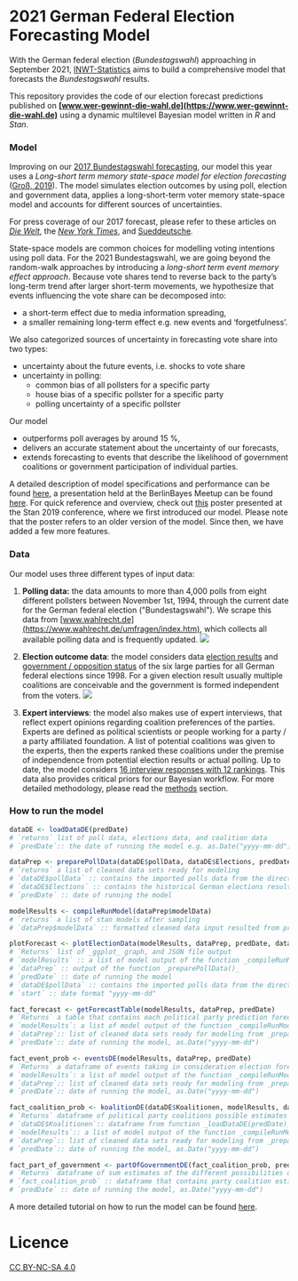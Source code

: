 2021 German Federal Election Forecasting Model
===============================================

 With the German federal election (_Bundestagswahl_) approaching in September 2021, [INWT-Statistics](https://www.inwt-statistics.com/home.html) aims to build a comprehensive model that forecasts the _Bundestagswahl_ results. 
 
 This repository provides the code of our election forecast predictions published on **[www.wer-gewinnt-die-wahl.de](https://www.wer-gewinnt-die-wahl.de)** using a dynamic multilevel Bayesian model written in _R_ and _Stan_.

### Model

Improving on our [2017 Bundestagswahl forecasting](https://www.inwt-statistics.com/read-blog/forecast-2017-bundestag-election.html), our model this year uses a _Long-short term memory state-space model for election forecasting_ ([Groß, 2019](https://zenodo.org/record/3697270)). The model simulates election outcomes by using poll, election and government data, applies a long-short-term voter memory state-space model and accounts for different sources of uncertainties. 

For press coverage of our 2017 forecast, please refer to these articles on [_Die Welt_](https://www.welt.de/politik/deutschland/article163306730/Diese-Spezial-Analyse-sieht-einen-klaren-Wahlsieger-in-Deutschland.html), the [_New York Times_](https://www.nytimes.com/2017/09/18/world/europe/germany-election-martin-schulz.html), and [Sueddeutsche](https://www.sueddeutsche.de/digital/wahlprognosen-der-naechste-bundeskanzler-wird-1.3584122)_._ 

State-space models are common choices for modelling voting intentions using poll data. For the 2021 Bundestagswahl, we are going beyond the random-walk approaches by introducing a _long-short term event memory effect approach_. Because vote shares tend to reverse back to the party’s long-term trend after larger short-term movements, we hypothesize that events influencing the vote share can be decomposed into:

* a short-term effect due to media information spreading,
* a smaller remaining long-term effect e.g. new events and ‘forgetfulness’.

We also categorized sources of uncertainty in forecasting vote share into two types:

* uncertainty about the future events, i.e. shocks to vote share
* uncertainty in polling: 
    * common bias of all pollsters for a specific party
    * house bias of a specific pollster for a specific party 
    * polling uncertainty of a specific pollster

Our model

- outperforms poll averages by around 15 %,
- delivers an accurate statement about the uncertainty of our forecasts,
- extends forecasting to events that describe the likelihood of government coalitions or government participation of individual parties.

A detailed description of model specifications and performance can be found [here](https://github.com/INWTlab/lsTerm-election-forecast/blob/master/Notebook/notebook.pdf), a presentation held at the BerlinBayes Meetup can be found [here](https://github.com/INWTlab/lsTerm-election-forecast/blob/master/Presentations/210701_BerlinBayes.pdf). For quick reference and overview, check out [this](https://github.com/INWTlab/lsTerm-election-forecast/blob/master/Poster/190820_Poster_StanCon_2019a.pdf) poster presented at the Stan 2019 conference, where we first introduced our model. Please note that the poster refers to an older version of the model. Since then, we have added a few more features.

### Data

Our model uses three different types of input data:

1. **Polling data:** the data amounts to more than 4,000 polls from eight different pollsters between November 1st, 1994, through the current date for the German federal election (&quot;Bundestagswahl&quot;). We scrape this data from [www.wahlrecht.de](https://www.wahlrecht.de/umfragen/index.htm), which collects all available polling data and is frequently updated.
![](RackMultipart20210122-4-evjy0c_html_32fd1d9d6396a093.png)

2. **Election outcome data**: the model considers data [election results](https://github.com/INWTlab/lsTerm-election-forecast/blob/master/data/Elections.csv) and [government / opposition status](https://github.com/INWTlab/lsTerm-election-forecast/blob/master/data/Government_read.csv) of the six large parties for all German federal elections since 1998. For a given election result usually multiple coalitions are conceivable and the government is formed independent from the voters.
![](RackMultipart20210122-4-evjy0c_html_6414da996d33e1aa.png)

3. **Expert interviews**: the model also makes use of expert interviews, that reflect expert opinions regarding coalition preferences of the parties. Experts are defined as political scientists or people working for a party / a party affiliated foundation. A list of potential coalitions was given to the experts, then the experts ranked these coalitions under the premise of independence from potential election results or actual polling. Up to date, the model considers [16 interview responses with 12 rankings](https://github.com/INWTlab/lsTerm-election-forecast/blob/master/data/Koalitionen_read.csv). This data also provides critical priors for our Bayesian workflow. For more detailed methodology, please read the [methods](https://github.com/INWTlab/lsTerm-election-forecast/blob/master/Notebook/notebook.pdf) section.


### How to run the model

```R
dataDE <- loadDataDE(predDate)
# `returns` list of poll data, elections data, and coalition data 
# `predDate`:: the date of running the model e.g. as.Date("yyyy-mm-dd")

dataPrep <- preparePollData(dataDE$pollData, dataDE$Elections, predDate)
# `returns` a list of cleaned data sets ready for modeling
# `dataDE$pollData` :: contains the imported polls data from the directory
# `dataDE$Elections` :: contains the historical German elections results data
# `predDate` :: date of running the model

modelResults <- compileRunModel(dataPrep$modelData)
# `returns` a list of stan models after sampling
# `dataPrep$modelData` :: formatted cleaned data input resulted from previous `preparePollData` function

plotForecast <- plotElectionData(modelResults, dataPrep, predDate, dataDE$pollData, start = "2016#01#01")
# `Returns` list of _ggplot_ graph, and JSON file output 
# `modelResults` :: a list of model output of the function _compileRunModel()_
# `dataPrep` :: output of the function _preparePollData()_
# `predDate` :: date of running the model
# `dataDE$pollData` :: contains the imported polls data from the directory
# `start` :: date format "yyyy-mm-dd"

fact_forecast <- getForecastTable(modelResults, dataPrep, predDate)
# `Returns` a table that contains each political party prediction forecasts
# `modelResults`: a list of model output of the function _compileRunModel()_
# `dataPrep`:: list of cleaned data sets ready for modeling from _preparePollData()_
# `predDate`:: date of running the model, as.Date("yyyy-mm-dd")

fact_event_prob <- eventsDE(modelResults, dataPrep, predDate)
# `Returns` a dataframe of events taking in consideration election forecasts
# `modelResults`: a list of model output of the function _compileRunModel()_
# `dataPrep`:: list of cleaned data sets ready for modeling from _preparePollData()_
# `predDate`:: date of running the model, as.Date("yyyy-mm-dd")

fact_coalition_prob <- koalitionDE(dataDE$Koalitionen, modelResults, dataPrep, predDate)
# `Returns` dataframe of political party coalitions possible estimates 
# `dataDE$Koalitionen`:: dataframe from function _loadDataDE(predDate)_
# `modelResults`:: a list of model output of the function _compileRunModel()_
# `dataPrep`:: list of cleaned data sets ready for modeling from _preparePollData()_
# `predDate`:: date of running the model, as.Date("yyyy-mm-dd")

fact_part_of_government <- partOfGovernmentDE(fact_coalition_prob, predDate)
# `Returns` dataframe of sum estimates of the different possibilities of coalitions
# `fact_coalition_prob` :: dataframe that contains party coalition estimates
# `predDate` :: date of running the model, as.Date("yyyy-mm-dd")
```


A more detailed tutorial on how to run the model can be found [here](https://github.com/INWTlab/lsTerm-election-forecast/blob/master/Notebook/notebook.pdf).

# Licence 

[CC BY-NC-SA 4.0](https://creativecommons.org/licenses/by-nc-sa/4.0/legalcode)
